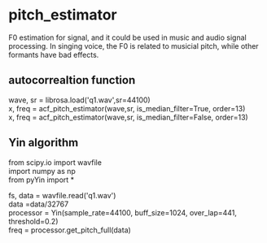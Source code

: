 # pitch_estimator
F0 estimation for signal, and it could be used in music and audio signal processing. In singing voice, the F0 is related to musicial pitch, while other formants have bad effects. 
## autocorrealtion function
wave, sr = librosa.load('q1.wav',sr=44100)</br>
x, freq = acf_pitch_estimator(wave,sr, is_median_filter=True, order=13)</br>
x, freq = acf_pitch_estimator(wave,sr, is_median_filter=False, order=13)</br>


## Yin algorithm

from scipy.io import wavfile</br>
import numpy as np</br>
from pyYin import *</br>

fs, data = wavfile.read('q1.wav')</br>
data =data/32767</br>
processor = Yin(sample_rate=44100, buff_size=1024, over_lap=441, threshold=0.2)</br>
freq = processor.get_pitch_full(data)</br>



